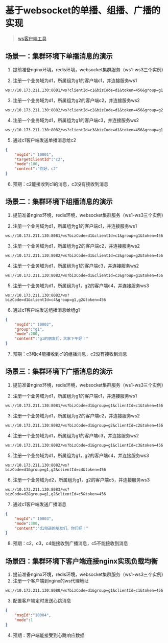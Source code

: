 # 基于websocket的单播、组播、广播的实现

> [ws客户端工具](http://www.easyswoole.com/wstool.html)


## 场景一：集群环境下单播消息的演示

1. 提前准备nginx环境，redis环境，websocket集群服务（ws1-ws3三个实例）

2. 注册一个业务域为d1，所属组为g1的客户端c1，并连接服务ws1

```
ws://10.173.211.130:8081/ws?clientId=c1&bizCode=d1&token=456&group=g1
```

3. 注册一个业务域为d1，所属组为g2的客户端c2，并连接服务ws2

```
ws://10.173.211.130:8082/ws?clientId=c2&bizCode=d1&token=456&group=g2
```

4. 注册一个业务域为d1，所属组为g1的客户端c3，并连接服务ws2

```
ws://10.173.211.130:8082/ws?clientId=c3&bizCode=d1&token=456&group=g1
```

5. 通过c1客户端发送单播消息给c2

```json
{
    "msgId":" 10001",
    "targetClientId":"c2",
    "mode":100,
    "content":"你好，c2"
}
```

6. 预期：c2能接收到c1的消息，c3没有接收到消息


## 场景二：集群环境下组播消息的演示

1. 提前准备nginx环境，redis环境，websocket集群服务（ws1-ws3三个实例）

2. 注册一个业务域为d1，所属组为g1的客户端c1，并连接服务ws1

```
ws://10.173.211.130:8081/ws?bizCode=d1&clientId=c1&group=g1&token=456
```

3. 注册一个业务域为d1，所属组为g2的客户端c2，并连接服务ws2

```
ws://10.173.211.130:8082/ws?bizCode=d1&clientId=c2&group=g2&token=456
```

4. 注册一个业务域为d1，所属组为g1的客户端c3，并连接服务ws2

```
ws://10.173.211.130:8082/ws?bizCode=d1&clientId=c3&group=g1&token=456
```

5. 注册一个业务域为d1，所属组为g1，g2的客户端c4，并连接服务ws3

```
ws://10.173.211.130:8082/ws?bizCode=d1&clientId=c4&group=g1,g2&token=456
```

6. 通过c1客户端发送组播消息给组g1

```json
{
    "msgId":" 10002",
    "group":"g1",
    "mode":200,
    "content":"g1的朋友们，大家下午好！"
}
```

7. 预期：c3和c4能接收到c1的组播消息，c2没有接收到消息

## 场景三：集群环境下广播消息的演示

1. 提前准备nginx环境，redis环境，websocket集群服务（ws1-ws3三个实例）

2. 注册一个业务域为d1，所属组为g1的客户端c1，并连接服务ws1

```
ws://10.173.211.130:8081/ws?bizCode=d1&group=g1&clientId=c1&token=456
```

3. 注册一个业务域为d1，所属组为g2的客户端c2，并连接服务ws2

```
ws://10.173.211.130:8082/ws?bizCode=d1&group=g2&clientId=c2&token=456
```

4. 注册一个业务域为d1，所属组为g1的客户端c3，并连接服务ws2

```
ws://10.173.211.130:8082/ws?bizCode=d1&group=g1&clientId=c3&token=456
```

5. 注册一个业务域为d1，所属组为g1，g2的客户端c4，并连接服务ws3

```
ws://10.173.211.130:8082/ws?bizCode=d1&group=g1,g2&clientId=c4&token=456
```

6. 注册一个业务域为d2，所属组为g1，g2的客户端c5，并连接服务ws3

```
ws://10.173.211.130:8083/ws?bizCode=d2&group=g1,g2&clientId=c5&token=456
```

7. 通过c1客户端发送广播消息
```json
{
    "msgId":" 10003",
    "mode":300,
    "content":"d1频道的朋友们，你们好！"
}
```

8. 预期：c2，c3，c4能接收到广播消息，c5不能接收到消息


## 场景四：集群环境下客户端连接nginx实现负载均衡

1. 提前准备nginx环境，redis环境，websocket集群服务（ws1-ws3三个实例）
2. 注册一个客户端到nginx的ws代理地址

```
ws://10.173.211.130:8080/ws?bizCode=d1&group=g1&clientId=c1&token=456
```

3. 配置客户端定时发送心跳消息
```json
{
    "msgId":"10004",
    "mode":1
}
```

4. 预期：客户端能接受到心跳响应数据
